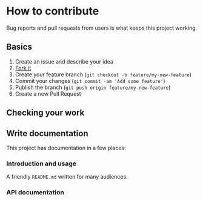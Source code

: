 # How to contribute

Bug reports and pull requests from users is what keeps this project working.

## Basics

1. Create an issue and describe your idea
2. [Fork it](https://github.com/BANKEX/OpenCharityDApp/fork)
3. Create your feature branch (`git checkout -b feature/my-new-feature`)
4. Commit your changes (`git commit -am 'Add some feature'`)
5. Publish the branch (`git push origin feature/my-new-feature`)
6. Create a new Pull Request

## Checking your work


## Write documentation

This project has documentation in a few places:

### Introduction and usage

A friendly `README.md` written for many audiences.

###  API documentation
